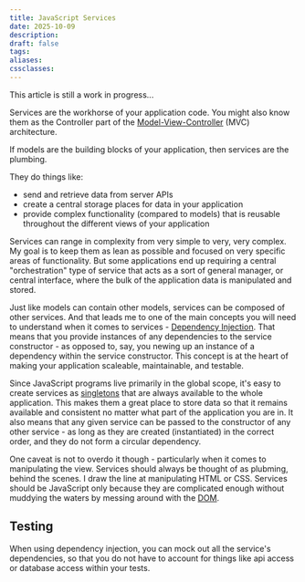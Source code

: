 ```yaml
---
title: JavaScript Services
date: 2025-10-09
description:
draft: false
tags:
aliases:
cssclasses:
---
```


This article is still a work in progress...

Services are the workhorse of your application code. You might also know them as the Controller part of the [Model-View-Controller](https://en.wikipedia.org/wiki/Model%E2%80%93view%E2%80%93controller) (MVC) architecture.

If models are the building blocks of your application, then services are the plumbing.

They do things like:

- send and retrieve data from server APIs
- create a central storage places for data in your application
- provide complex functionality (compared to models) that is reusable throughout the different views of your application

Services can range in complexity from very simple to very, very complex.
My goal is to keep them as lean as possible and focused on very specific areas of functionality.
But some applications end up requiring a central "orchestration" type of service that acts as a sort of general manager, or central interface, where the bulk of the application data is manipulated and stored.

Just like models can contain other models, services can be composed of other services.
And that leads me to one of the main concepts you will need to understand when it comes to services - [Dependency Injection](https://en.wikipedia.org/wiki/Dependency_injection).
That means that you provide instances of any dependencies to the service constructor - as opposed to, say, you newing up an instance of a dependency within the service constructor.
This concept is at the heart of making your application scaleable, maintainable, and testable.

Since JavaScript programs live primarily in the global scope, it's easy to create services as [singletons](https://en.wikipedia.org/wiki/Singleton_pattern) that are always available to the whole application.
This makes them a great place to store data so that it remains available and consistent no matter what part of the application you are in.
It also means that any given service can be passed to the constructor of any other service - as long as they are created (instantiated) in the correct order, and they do not form a circular dependency.

One caveat is not to overdo it though - particularly when it comes to manipulating the view.
Services should always be thought of as plubming, behind the scenes.
I draw the line at manipulating HTML or CSS.
Services should be JavaScript only because they are complicated enough without muddying the waters by messing around with the [DOM](https://developer.mozilla.org/en-US/docs/Web/API/Document_Object_Model/Introduction).

## Testing

When using dependency injection, you can mock out all the service's dependencies, so that you do not have to account for things like api access or database access within your tests.
